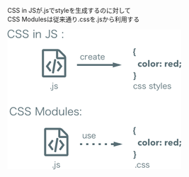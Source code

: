 
CSS in JSが.jsでstyleを生成するのに対して <br>
CSS Modulesは従来通り.cssを.jsから利用する

<img class="no-frame" src="./resources/images/approach_comparison.png" alt="">
